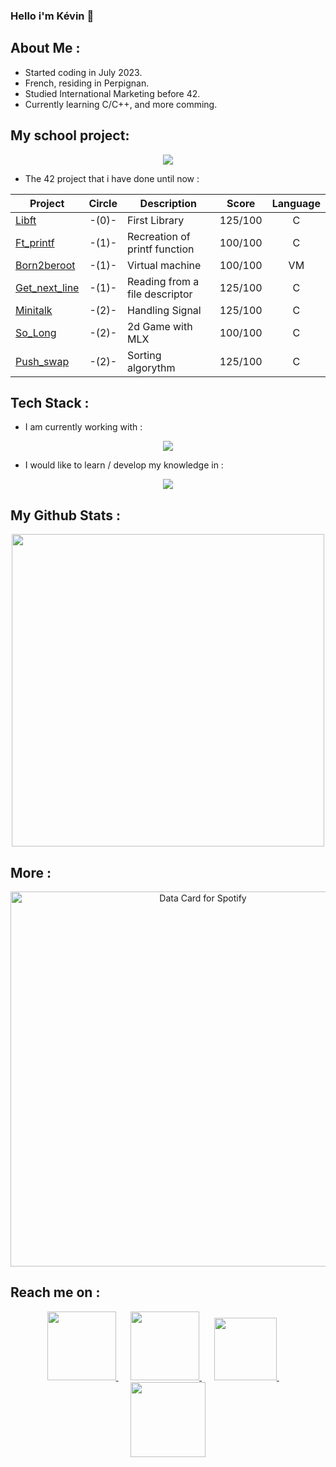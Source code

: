 ### Hello i'm Kévin 👋 
## About Me : 
* Started coding in July 2023.
* French, residing in Perpignan.
* Studied International Marketing before 42.
* Currently learning C/C++, and more comming.


## My school project: 
<p align="center">
  <a href="https://badge.mediaplus.ma/darkblue/kpourcel?1337Badge=off&UM6P=off)">
    <img src="https://badge.mediaplus.ma/darkblue/kpourcel?1337Badge=off&UM6P=off)" />
  </a>
</p>

* The 42 project that i have done until now :

| Project| Circle  | Description     | Score    | Language |
|--------|:-------:|-----------------|:--------:|:--------:|
|[Libft](https://github.com/Middle-555/libft)|-(0)-|First Library|125/100|C|
[Ft_printf](https://github.com/Middle-555/printf)|-(1)-|Recreation of printf function|100/100|C|
|[Born2beroot](https://github.com/Middle-555/Born2beRoot)|-(1)-|Virtual machine|100/100|VM|
|[Get_next_line](https://github.com/Middle-555/get_next_line)|-(1)-|Reading from a file descriptor|125/100|C|
|[Minitalk](https://github.com/Middle-555/Minitalk)|-(2)-|Handling Signal|125/100| C|
|[So_Long](https://github.com/Middle-555/so_long)|-(2)-|2d Game with MLX|100/100| C|
|[Push_swap](https://github.com/Middle-555/push_swap)|-(2)-|Sorting algorythm|125/100|C|

## Tech Stack : 

* I am currently working with :

<p align="center">
  <a href="https://skillicons.dev">
    <img src="https://skillicons.dev/icons?i=git,c,vim,vscode" />
  </a>
</p>

* I would like to learn / develop my knowledge in :
 <p align="center">
  <a href="https://skillicons.dev">
    <img src="https://skillicons.dev/icons?i=js,html,python" />
  </a>
</p>
  

## My Github Stats :

<p align="center">
  <a href="https://github.com/Middle-555/github-stats-terminal-style">
    <img src="https://cdn.jsdelivr.net/gh/Middle-555/github-stats-terminal-style@latest/github_stats.svg" width ="500">
  </a>
</p>


## More : 
<p align="center">
<a href="https://data-card-for-spotify.herokuapp.com/api/card?user_id=kevinnzk555&show_border=true&custom_title=Middle%20Spotify%20Data&limit=3">
  <img src="https://data-card-for-spotify.herokuapp.com/api/card?user_id=kevinnzk555&show_border=true&custom_title=Middle%20Spotify%20Data&limit=3" alt="Data Card for Spotify" width ="600">
</a>
</p>


## Reach me on : 

<div align="center">
  <a href="https://lanyard-profile-readme.vercel.app/api/263255031967383554?theme=dark&bg=505050&hideBadges=true&idleMessage=Probably%20coding%20or%20listening%20music%20!">
    <img src="https://ziadoua.github.io/m3-Markdown-Badges/badges/Discord/discord3.svg" width="110">
  </a>
    &nbsp;&nbsp;&nbsp;&nbsp;
  <a href="https://www.linkedin.com/in/kevin-pourcel/">
    <img src="https://ziadoua.github.io/m3-Markdown-Badges/badges/LinkedIn/linkedin1.svg" width="110">
  </a>
    &nbsp;&nbsp;&nbsp;&nbsp;
  <a href="mailto:kpourcel@student.42perpignan.fr"">
    <img src="https://ziadoua.github.io/m3-Markdown-Badges/badges/Gmail/gmail1.svg" width="100">
  </a>
    &nbsp;&nbsp;&nbsp;&nbsp;
   <a href="https://www.instagram.com/pourcel.kevin?igsh=MWd6bnA4a2Z1MmhyNg%3D%3D&utm_source=qr">
    <img src="https://ziadoua.github.io/m3-Markdown-Badges/badges/Instagram/instagram2.svg" width="120">
  </a>
</div>







